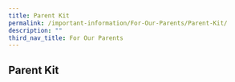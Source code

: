```yaml
---
title: Parent Kit
permalink: /important-information/For-Our-Parents/Parent-Kit/
description: ""
third_nav_title: For Our Parents
---
```

## Parent Kit 

[](/files/Resource-Kit-HBL.pdf)